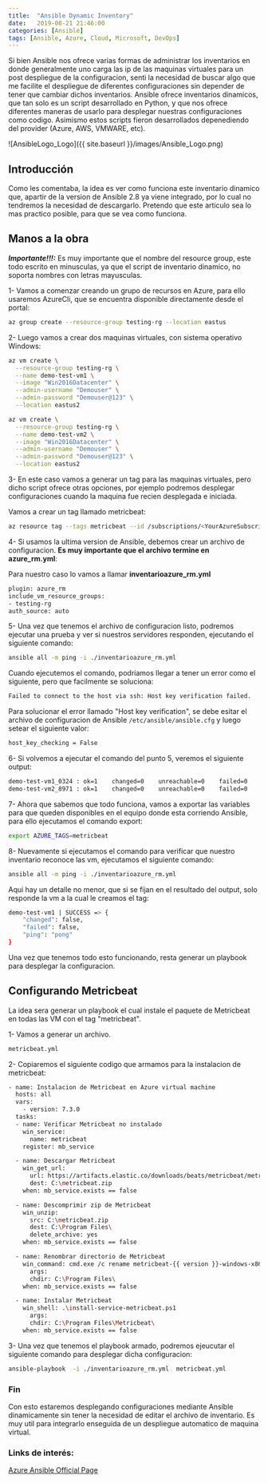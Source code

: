 ```yaml
---
title:  "Ansible Dynamic Inventory"
date:   2019-08-21 21:46:00
categories: [Ansible]
tags: [Ansible, Azure, Cloud, Microsoft, DevOps]
---
```

Si bien Ansible nos ofrece varias formas de administrar los inventarios en donde generalmente uno carga las ip de las maquinas virtuales para un post despliegue de la configuracion, senti la necesidad de buscar algo que me facilite el despliegue de diferentes configuraciones sin depender de tener que cambiar dichos inventarios.
Ansible ofrece inventarios dinamicos, que tan solo es un script desarrollado en Python, y que nos ofrece diferentes maneras de usarlo para desplegar nuestras configuraciones como codigo. Asimismo estos scripts fieron desarrollados depenediendo del provider (Azure, AWS, VMWARE, etc).

![AnsibleLogo_Logo]({{ site.baseurl }}/images/Ansible_Logo.png)

## Introducción ##

Como les comentaba, la idea es ver como funciona este inventario dinamico que, apartir de la version de Ansible 2.8 ya viene integrado, por lo cual no tendremos la necesidad de descargarlo.
Pretendo que este articulo sea lo mas practico posible, para que se vea como funciona.

## Manos a la obra ##

***Importante!!!:*** Es muy importante que el nombre del resource group, este todo escrito en minusculas, ya que el script de inventario dinamico, no soporta nombres con letras mayusculas.

1- Vamos a comenzar creando un grupo de recursos en Azure, para ello usaremos AzureCli, que se encuentra disponible directamente desde el portal:

```bash
az group create --resource-group testing-rg --location eastus
```

2- Luego vamos a crear dos maquinas virtuales, con sistema operativo Windows:

```bash
az vm create \
  --resource-group testing-rg \
  --name demo-test-vm1 \
  --image "Win2016Datacenter" \
  --admin-username "Demouser" \
  --admin-password "Demouser@123" \
  --location eastus2
```

```bash
az vm create \
  --resource-group testing-rg \
  --name demo-test-vm2 \
  --image "Win2016Datacenter" \
  --admin-username "Demouser" \
  --admin-password "Demouser@123" \
  --location eastus2
```

3- En este caso vamos a generar un tag para las maquinas virtuales, pero dicho script ofrece otras opciones, por ejemplo podremos desplegar configuraciones cuando la maquina fue recien desplegada e iniciada.

Vamos a crear un tag llamado metricbeat:

```bash
az resource tag --tags metricbeat --id /subscriptions/<YourAzureSubscriptionID>/resourceGroups/ansible-inventory-test-rg/providers/Microsoft.Compute/virtualMachines/demo-test-vm1
```

4- Si usamos la ultima version de Ansible, debemos crear un archivo de configuracion. **Es muy importante que el archivo termine en azure_rm.yml**:

Para nuestro caso lo vamos a llamar **inventarioazure_rm.yml**

```bash
plugin: azure_rm
include_vm_resource_groups:
- testing-rg
auth_source: auto
```

5- Una vez que tenemos el archivo de configuracion listo, podremos ejecutar una prueba y ver si nuestros servidores responden, ejecutando el siguiente comando:

```bash
ansible all -m ping -i ./inventarioazure_rm.yml
```

Cuando ejecutemos el comando, podriamos llegar a tener un error como el siguiente, pero que facilmente se soluciona:

```bash
Failed to connect to the host via ssh: Host key verification failed.
```

Para solucionar el error llamado "Host key verification", se debe esitar el archivo de configuracion de Ansible ```/etc/ansible/ansible.cfg``` y luego setear el siguiente valor:

```bash
host_key_checking = False
```

6- Si volvemos a ejecutar el comando del punto 5, veremos el siguiente output:

```bash
demo-test-vm1_0324 : ok=1    changed=0    unreachable=0    failed=0    skipped=0    rescued=0    ignored=0
demo-test-vm2_8971 : ok=1    changed=0    unreachable=0    failed=0    skipped=0    rescued=0    ignored=0
```

7- Ahora que sabemos que todo funciona, vamos a exportar las variables para que queden disponibles en el equipo donde esta corriendo Ansible, para ello ejecutamos el comando export:

```bash
export AZURE_TAGS=metricbeat
```

8- Nuevamente si ejecutamos el comando para verificar que nuestro inventario reconoce las vm, ejecutamos el siguiente comando:

```bash
ansible all -m ping -i ./inventarioazure_rm.yml
```

Aqui hay un detalle no menor, que si se fijan en el resultado del output, solo responde la vm a la cual le creamos el tag:

```bash
demo-test-vm1 | SUCCESS => {
    "changed": false,
    "failed": false,
    "ping": "pong"
}
```

Una vez que tenemos todo esto funcionando, resta generar un playbook para desplegar la configuracion.

## Configurando Metricbeat ##

La idea sera generar un playbook el cual instale el paquete de Metricbeat en todas las VM con el tag "metricbeat".

1- Vamos a generar un archivo.

```bash
metricbeat.yml
```

2- Copiaremos el siguiente codigo que armamos para la instalacion de metricbeat:

```bash
- name: Instalacion de Metricbeat en Azure virtual machine
  hosts: all
  vars:
    - version: 7.3.0
  tasks:
  - name: Verificar Metricbeat no instalado
    win_service:
      name: metricbeat
    register: mb_service

  - name: Descargar Metricbeat
    win_get_url:
      url: https://artifacts.elastic.co/downloads/beats/metricbeat/metricbeat-{{ version }}-windows-x86_64.zip
      dest: C:\metricbeat.zip
    when: mb_service.exists == false

  - name: Descomprimir zip de Metricbeat
    win_unzip:
      src: C:\metricbeat.zip
      dest: C:\Program Files\
      delete_archive: yes
    when: mb_service.exists == false

  - name: Renombrar directorio de Metricbeat
    win_command: cmd.exe /c rename metricbeat-{{ version }}-windows-x86_64 Metricbeat
      args:
      chdir: C:\Program Files\
    when: mb_service.exists == false

  - name: Instalar Metricbeat
    win_shell: .\install-service-metricbeat.ps1
      args:
      chdir: C:\Program Files\Metricbeat\
    when: mb_service.exists == false
```

3- Una vez que tenemos el playbook armado, podremos ejeucutar el siguiente comando para desplegar dicha configuracion:

```bash
ansible-playbook  -i ./inventarioazure_rm.yml  metricbeat.yml
```

### Fin ###

Con esto estaremos desplegando configuraciones mediante Ansible dinamicamente sin tener la necesidad de editar el archivo de inventario. Es muy util para integrarlo enseguida de un despliegue automatico de maquina virtual.


### Links de interés: ###

[Azure Ansible Official Page][Ansible]

[Ansible]: http://docs.ansible.com/ansible/latest/scenario_guides/guide_azure.html
